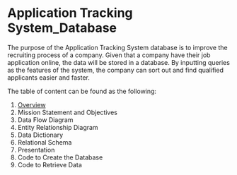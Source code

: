 # Application Tracking System_Database
The purpose of the Application Tracking System database is to improve the recruiting process of a company. Given that a company have their job application online, the data will be stored in a database. By inputting queries as the features of the system, the company can sort out and find qualified applicants easier and faster.

The table of content can be found as the following:
1. [Overview](https://github.com/tzyiyuet/recruitment_database/blob/main/Overview.md)
2. Mission Statement and Objectives
3. Data Flow Diagram
4. Entity Relationship Diagram
5. Data Dictionary
6. Relational Schema
7. Presentation
8. Code to Create the Database
9. Code to Retrieve Data

